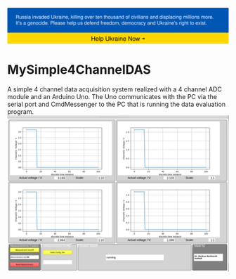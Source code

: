 [![Stand With Ukraine](https://raw.githubusercontent.com/vshymanskyy/StandWithUkraine/main/banner2-direct.svg)](https://stand-with-ukraine.pp.ua)

# MySimple4ChannelDAS

A simple 4 channel data acquisition system realized with a 4 channel ADC module and an Arduino Uno.
The Uno communicates with the PC via the serial port and CmdMessenger to the PC that is running the data evaluation program.
![](ApplicationWindow1.png)
